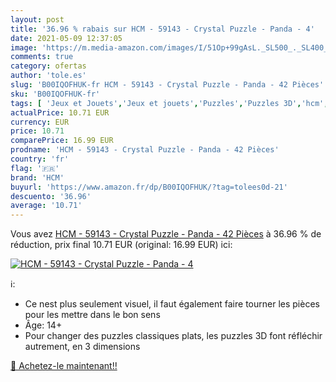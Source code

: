 ```yaml
---
layout: post
title: '36.96 % rabais sur HCM - 59143 - Crystal Puzzle - Panda - 4'
date: 2021-05-09 12:37:05
image: 'https://m.media-amazon.com/images/I/51Op+99gAsL._SL500_._SL400_.jpg'
comments: true
category: ofertas
author: 'tole.es'
slug: 'B00IQOFHUK-fr HCM - 59143 - Crystal Puzzle - Panda - 42 Pièces'
sku: 'B00IQOFHUK-fr'
tags: [ 'Jeux et Jouets','Jeux et jouets','Puzzles','Puzzles 3D','hcm', ]
actualPrice: 10.71 EUR
currency: EUR
price: 10.71
comparePrice: 16.99 EUR
prodname: 'HCM - 59143 - Crystal Puzzle - Panda - 42 Pièces'
country: 'fr'
flag: '🇫🇷'
brand: 'HCM'
buyurl: 'https://www.amazon.fr/dp/B00IQOFHUK/?tag=tolees0d-21'
descuento: '36.96'
average: '10.71'
---
```


Vous avez [HCM - 59143 - Crystal Puzzle - Panda - 42 Pièces](https://www.amazon.fr/dp/B00IQOFHUK/?tag=tolees0d-21)  à  36.96 % de réduction, prix final  10.71 EUR (original: 16.99 EUR) ici:

[![HCM - 59143 - Crystal Puzzle - Panda - 4](https://m.media-amazon.com/images/I/51Op+99gAsL._SL500_._SL400_.jpg)](https://www.amazon.fr/dp/B00IQOFHUK/?tag=tolees0d-21)

ℹ️:

- Ce nest plus seulement visuel, il faut également faire tourner les pièces pour les mettre dans le bon sens
- Âge: 14+
- Pour changer des puzzles classiques plats, les puzzles 3D font réfléchir autrement, en 3 dimensions

[🛒 Achetez-le maintenant!!](https://www.amazon.fr/dp/B00IQOFHUK/?tag=tolees0d-21)
